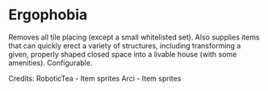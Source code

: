 # Ergophobia

Removes all tile placing (except a small whitelisted set). Also supplies items that can quickly erect a variety of structures, including transforming a given, properly shaped closed space into a livable house (with some amenities). Configurable.

Credits:
	RoboticTea - Item sprites
	Arci - Item sprites
